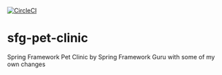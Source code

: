[![CircleCI](https://circleci.com/gh/gaetanBloch/sfg-pet-clinic.svg?style=svg)](https://circleci.com/gh/gaetanBloch/sfg-pet-clinic)

# sfg-pet-clinic
Spring Framework Pet Clinic by Spring Framework Guru with some of my own changes
